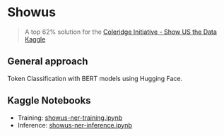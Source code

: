 # Showus

> A top 62% solution for the [Coleridge Initiative - Show US the Data Kaggle](https://www.kaggle.com/c/coleridgeinitiative-show-us-the-data)

## General approach

Token Classification with BERT models using Hugging Face.

## Kaggle Notebooks

- Training: [showus-ner-training.ipynb](https://github.com/qAp/showus/blob/master/kaggle_notebooks/showus-ner-training.ipynb)  
- Inference: [showus-ner-inference.ipynb](https://github.com/qAp/showus/blob/master/kaggle_notebooks/showus-ner-inference.ipynb)
